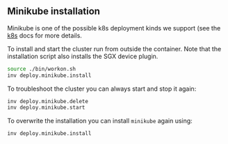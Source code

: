 ## Minikube installation

Minikube is one of the possible k8s deployment kinds we support (see the [k8s](
./docs/k8s.md) docs for more details.

To install and start the cluster run from outside the container. Note that the
installation script also installs the SGX device plugin.

```bash
source ./bin/workon.sh
inv deploy.minikube.install
```

To troubleshoot the cluster you can always start and stop it again:

```bash
inv deploy.minikube.delete
inv deploy.minikube.start
```

To overwrite the installation you can install `minikube` again using:

```bash
inv deploy.minikube.install
```
